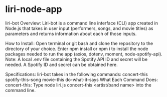 # liri-node-app

liri-bot
Overview:
Liri-bot is a command line interface (CLI) app created in Node.js that takes in user input (performers, songs, and movie titles) as parameters and returns information about each of those inputs.

How to Install:
Open terminal or git bash and clone the repository to the directory of your choice. Enter npm install or npm i to install the node packages needed to run the app (axios, dotenv, moment, node-spotify-api). Note: A local .env file containing the Spotify API ID and secret will be needed. A Spotify ID and secret can be obtained here.

Specifications:
liri-bot takes in the following commands:
concert-this
spotify-this-song
movie-this
do-what-it-says
What Each Command Does:
concert-this:
Type node liri.js concert-this <artist/band name> into the command line.

<!-- <a target="_blank" rel="noopener noreferrer" href="#"></a>
<img src="concert-this-command.PNG">"concert-this</img> -->